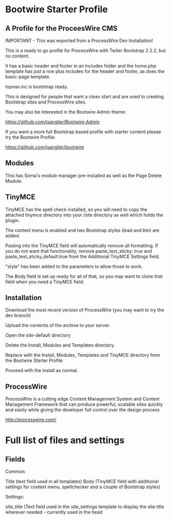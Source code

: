 Bootwire Starter Profile
========================

A Profile for the ProceesWire CMS
---------------------------------

IMPORTANT - This was exported from a ProcessWire Dev Installation!

This is a ready to go profile for ProcessWire with Twiter Bootstrap 2.2.2, but no content.

It has a basic header and footer in an includes folder and the home.php template has just a row plus includes for the header and footer, as does the basic-page template.

topnav.inc is bootstrap ready.

This is designed for people that want a clean start and are used to creating Bootstrap sites and ProcessWire sites.

You may also be interested in the Bootwire Admin theme:

https://github.com/jsanglier/Bootwire-Admin

If you want a more full Bootstrap based profile with starter content please try the Bootwire Profile:

https://github.com/jsanglier/bootwire

Modules
-------

This has Soma's module manager pre-installed as well as the Page Delete Module.

TinyMCE
-------

TinyMCE has the spell check installed, so you will need to copy the attached tinymce directory into your /site directory as well which holds the plugin.

The context menu is enabled and two Bootstrap styles (lead and btn) are added. 

Pasting into the TinyMCE field will automatically remove all formatting. If you do not want that functionality, remove paste_text_sticky: true and paste_text_sticky_default:true from the Additional TinyMCE Settings field.

"style" has been added to the parameters to allow those to work.

The Body field is set up ready for all of that, so you may want to clone that field when you need a TinyMCE field.

Installation
------------

Download the most recent version of ProcessWire (you may want to try the dev branch)

Upload the contents of the archive to your server.

Open the site-default directory

Delete the Install, Modules and Templates directory.

Replace with the Install, Modules, Templates and TinyMCE directory from the Bootwire Starter Profile

Proceed with the install as normal.

ProcessWire
-----------

ProcessWire is a cutting edge Content Management System and Content Management Framework that can produce powerful, scalable sites quickly and easily while giving the developer full control over the design process

http://processwire.com/


Full list of files and settings
===============================

Fields
------

Common:

Title (text field used in all templates)
Body (TinyMCE field with additional settings for context menu, spellchecker and a couple of Bootstrap styles)

Settings:

site_title (Text field used in the site_settings template to display the site title wherever needed - currently used in the head <title> element)

Templates
---------

Templates without a template files:

Site-Settings-Template (used for the Site-Settings page)
blank-template (a place holder template, currently used for the Content Management page)

With a template file:

home (mandatory home template)
basic-page (currently used for the 404 page)

Pages
-----

Home
-- Content Management (hidden page for placing all pages that are not directly used in the menu)
---- Site Settings (Page for adding any common site information like title, meta description, etc)
-- 404 Page Not Found

Admin
Trash

Modules
-------

I have pre-installed these modules:

Modules Manager (I will remove this when the full version of 2.3 comes out)
Export Site Profile
Page Delete
Thumbnails



Files in the Templates Folder
-----------------------------

admin.php (Required)
home.php (Required home page)
basic-page.php (template file used for 404 page)

CSS/

-- bootstrap.min.css
-- bootstrap-responsive.min.css
-- bootstrap-overrides.css (for adding any overrides to the main Bootstrap styles)
-- site.css (for adding site specific css)
-- editor.css (css for the TinyMCE editor)

img/

-- glyphicons-halflings-white.png (for the Bootstrap icon system)
-- glyphicons-halflings.png


includes/

-- head.inc (header that includes the standard bootstrap navbar)
-- foot.inc (footer that includes all javascript references)
-- topnav.inc (the code for the PW standard menu)
-- carousel.inc ( PW example markup for the Bootstrap carousel)
-- collapse.inc (PW example markup for the Bootstrap accordion)

js/

-- jquery-1.8.3.js
-- bootstrap.min.js



Other Files
-----------

/tinymce - this has the spellchecker plugin for tinyMCE
/modules - some pre installed modules such as the Modules Manager, Profile Exporter, Thumbnails field and Page Delete. Please check for updates using the Module Manager

Install
-------

The installation folder.
